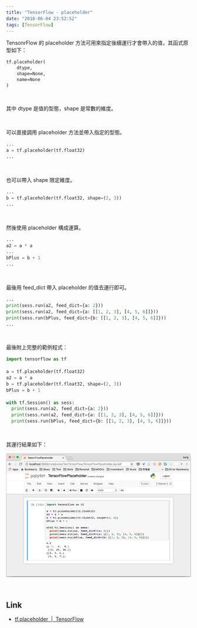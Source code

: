 ```yaml
---
title: "TensorFlow - placeholder"
date: "2018-06-04 23:52:52"
tags: [TensorFlow]
---
```



TensonrFlow 的 placeholder 方法可用來指定後續運行才會帶入的值，其函式原型如下：  

<!-- More -->

    tf.placeholder(
        dtype,
        shape=None,
        name=None
    )

<br/>


其中 dtype 是值的型態，shape 是常數的維度。  

<br/>


可以直接調用 placeholder 方法並帶入指定的型態。  

```python
...
a = tf.placeholder(tf.float32)
...
```

<br/>


也可以帶入 shape 限定維度。  

```python
...
b = tf.placeholder(tf.float32, shape=(2, 3))
...
```

<br/>


然後使用 placeholder 構成運算。  

```python
...
a2 = a * a
...
bPlus = b + 1
...
```

<br/>


最後用 feed_dict 帶入 placeholder 的值去運行即可。  

```python
...
print(sess.run(a2, feed_dict={a: 2}))
print(sess.run(a2, feed_dict={a: [[1, 2, 3], [4, 5, 6]]}))
print(sess.run(bPlus, feed_dict={b: [[1, 2, 3], [4, 5, 6]]}))
...
```

<br/>


最後附上完整的範例程式：  

```python
import tensorflow as tf

a = tf.placeholder(tf.float32)
a2 = a * a
b = tf.placeholder(tf.float32, shape=(2, 3))
bPlus = b + 1

with tf.Session() as sess:
  print(sess.run(a2, feed_dict={a: 2}))
  print(sess.run(a2, feed_dict={a: [[1, 2, 3], [4, 5, 6]]}))
  print(sess.run(bPlus, feed_dict={b: [[1, 2, 3], [4, 5, 6]]}))
```

<br/>


其運行結果如下：  

![1.png](1.png)
 
<br/>


Link
----
* [tf.placeholder  |  TensorFlow](https://www.tensorflow.org/api_docs/python/tf/placeholder)
